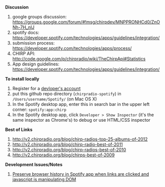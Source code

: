 **Discussion**

1. google groups discussion: https://groups.google.com/forum/#!msg/chirpdev/MNPPRONHCd0/ZnONh-7H_nIJ
1. spotify docs: https://developer.spotify.com/technologies/apps/guidelines/integration/
1. submission process: https://developer.spotify.com/technologies/apps/process/
1. CHIRP API: http://code.google.com/p/chirpradio/wiki/TheChirpApi#Statistics
1. App design guidelines: https://developer.spotify.com/technologies/apps/guidelines/integration/

**To install locally**

1. Register for a [devloper's account](https://developer.spotify.com/technologies/apps/#developer-account)
1. put this github repo directory (`chirpradio-spotify`) in `/Users/username/Spotify/` (on Mac OS X)
1. In the Spotify desktop app, enter this in search bar in the upper left corner: `spotify:app:chirp`
1. In the Spotify desktop app, click `Developer > Show Inspector` (it's the same inspector as Chrome's) to debug or use HTML/CSS inspector

**Best of Links**

1. http://v2.chirpradio.org/blog/chirp-radios-top-25-albums-of-2012
1. http://v2.chirpradio.org/blog/chirp-radio-best-of-2011
1. http://v2.chirpradio.org/blog/chirp-radios-best-of-2010
1. http://v2.chirpradio.org/blog/chirps-best-of-2009

**Development Issues/Notes**
1. [Preserve browser history in Spotify app when links are clicked and javascript is manipulating DOM](http://stackoverflow.com/questions/14367365/preserve-browser-history-in-spotify-app-when-links-are-clicked-and-javascript-is)
